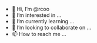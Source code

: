 - 👋 Hi, I’m @rcoo
- 👀 I’m interested in ...
- 🌱 I’m currently learning ...
- 💞️ I’m looking to collaborate on ...
- 📫 How to reach me ...

<!---
rcoo/rcoo is a ✨ special ✨ repository because its `README.md` (this file) appears on your GitHub profile.
You can click the Preview link to take a look at your changes.
--->
